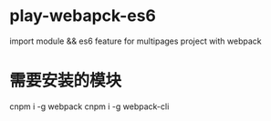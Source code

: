 # play-webapck-es6
import module && es6 feature for multipages project with webpack

# 需要安装的模块
cnpm i -g webpack
cnpm i -g webpack-cli
